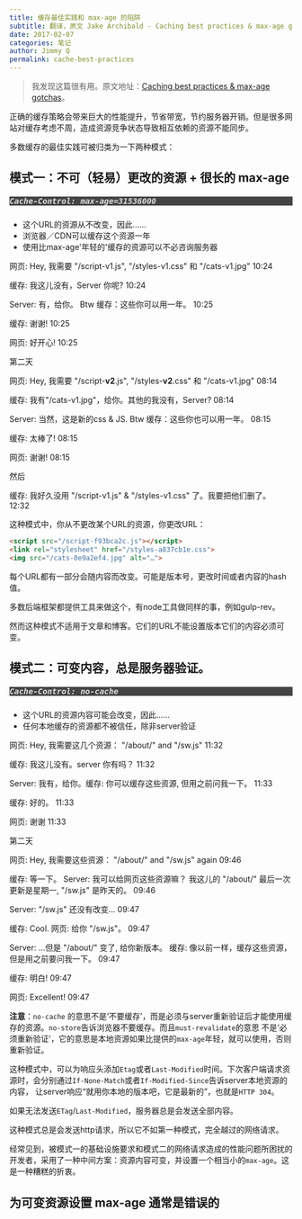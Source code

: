 ```yaml
---
title: 缓存最佳实践和 max-age 的陷阱
subtitle: 翻译，原文 Jake Archibald - Caching best practices & max-age gotchas
date: 2017-02-07
categories: 笔记
author: Jimmy Q
permalink: cache-best-practices
---
```


> 我发现这篇很有用。原文地址：[Caching best practices & max-age gotchas](https://jakearchibald.com/2016/caching-best-practices/)。

正确的缓存策略会带来巨大的性能提升，节省带宽，节约服务器开销。但是很多网站对缓存考虑不周，造成资源竞争状态导致相互依赖的资源不能同步。

多数缓存的最佳实践可被归类为一下两种模式：

## 模式一：不可（轻易）更改的资源 + 很长的 max-age

<h5 style="background: #444; color: #ddd; font-family: monospace, monospace;">
    Cache-Control: max-age=31536000
</h5>

* 这个URL的资源从不改变，因此……
* 浏览器／CDN可以缓存这个资源一年
* 使用比max-age'年轻的'缓存的资源可以不必咨询服务器

<div class="chat">
  <p class="chat-item page-chat">
    <span class="author">网页<span>:</span></span>
    Hey, 我需要 <span class="chat-nowrap">"/script-v1.js"</span>, <span class="chat-nowrap">"/styles-v1.css"</span> 和 <span class="chat-nowrap">"/cats-v1.jpg"</span>
    <span class="time">10:24</span>
  </p>

  <p class="chat-item cache-chat">
    <span class="author">缓存<span>:</span></span>
    我这儿没有，Server 你呢?
    <span class="time">10:24</span>
  </p>

  <p class="chat-item server-chat">
    <span class="author">Server<span>:</span></span>
    有，给你。 Btw 缓存：这些你可以用一年。
    <span class="time">10:25</span>
  </p>

  <p class="chat-item cache-chat">
    <span class="author">缓存<span>:</span></span>
    谢谢!
    <span class="time">10:25</span>
  </p>

  <p class="chat-item page-chat">
    <span class="author">网页<span>:</span></span>
    好开心!
    <span class="time">10:25</span>
  </p>

  <p class="chat-direction">第二天</p>

  <p class="chat-item page-chat">
    <span class="author">网页<span>:</span></span>
    Hey, 我需要 <span class="chat-nowrap">"/script-<strong>v2</strong>.js"</span>, <span class="chat-nowrap">"/styles-<strong>v2</strong>.css"</span> 和 <span class="chat-nowrap">"/cats-v1.jpg"</span>
    <span class="time">08:14</span>
  </p>

  <p class="chat-item cache-chat">
    <span class="author">缓存<span>:</span></span>
    我有"/cats-v1.jpg"，给你。其他的我没有，Server?
    <span class="time">08:14</span>
  </p>

  <p class="chat-item server-chat">
    <span class="author">Server<span>:</span></span>
    当然，这是新的css &amp; JS. Btw 缓存：这些你也可以用一年。
    <span class="time">08:15</span>
  </p>

  <p class="chat-item cache-chat">
    <span class="author">缓存<span>:</span></span>
    太棒了!
    <span class="time">08:15</span>
  </p>

  <p class="chat-item page-chat">
    <span class="author">网页<span>:</span></span>
    谢谢!
    <span class="time">08:15</span>
  </p>

  <p class="chat-direction">然后</p>

  <p class="chat-item cache-chat">
    <span class="author">缓存<span>:</span></span>
    我好久没用 <span class="chat-nowrap">"/script-v1.js"</span> &amp; <span class="chat-nowrap">"/styles-v1.css"</span> 了。我要把他们删了。
    <span class="time">12:32</span>
  </p>
</div>


这种模式中，你从不更改某个URL的资源，你更改URL：

```html
<script src="/script-f93bca2c.js"></script>
<link rel="stylesheet" href="/styles-a837cb1e.css">
<img src="/cats-0e9a2ef4.jpg" alt="…">
```

每个URL都有一部分会随内容而改变。可能是版本号，更改时间或者内容的hash值。

多数后端框架都提供工具来做这个，有node工具做同样的事，例如gulp-rev。

然而这种模式不适用于文章和博客。它们的URL不能设置版本它们的内容必须可变。

## 模式二：可变内容，总是服务器验证。

<h5 style="background: #444; color: #ddd; font-family: monospace, monospace;">
    Cache-Control: no-cache
</h5>

* 这个URL的资源内容可能会改变，因此……
* 任何本地缓存的资源都不被信任，除非server验证

<div class="chat">
  <p class="chat-item page-chat">
    <span class="author">网页<span>:</span></span>
    Hey, 我需要这几个资源： <span class="chat-nowrap">"/about/"</span> and <span class="chat-nowrap">"/sw.js"</span>
    <span class="time">11:32</span>
  </p>

  <p class="chat-item cache-chat">
    <span class="author">缓存<span>:</span></span>
    我这儿没有。server 你有吗？
    <span class="time">11:32</span>
  </p>

  <p class="chat-item server-chat">
    <span class="author">Server<span>:</span></span>
    我有，给你。缓存: 你可以缓存这些资源, 但用之前问我一下。
    <span class="time">11:33</span>
  </p>

  <p class="chat-item cache-chat">
    <span class="author">缓存<span>:</span></span>
    好的。
    <span class="time">11:33</span>
  </p>

  <p class="chat-item page-chat">
    <span class="author">网页<span>:</span></span>
    谢谢
    <span class="time">11:33</span>
  </p>

  <p class="chat-direction">第二天</p>

  <p class="chat-item page-chat">
    <span class="author">网页<span>:</span></span>
    Hey, 我需要这些资源： <span class="chat-nowrap">"/about/"</span> and <span class="chat-nowrap">"/sw.js"</span> again
    <span class="time">09:46</span>
  </p>

  <p class="chat-item cache-chat">
    <span class="author">缓存<span>:</span></span>
    等一下。 Server: 我可以给网页这些资源嘛？ 我这儿的 <span class="chat-nowrap">"/about/"</span> 最后一次更新是星期一, <span class="chat-nowrap">"/sw.js"</span> 是昨天的。
    <span class="time">09:46</span>
  </p>

  <p class="chat-item server-chat">
    <span class="author">Server<span>:</span></span>
    <span class="chat-nowrap">"/sw.js"</span> 还没有改变…
    <span class="time">09:47</span>
  </p>

  <p class="chat-item cache-chat">
    <span class="author">缓存<span>:</span></span>
    Cool. 网页: 给你 <span class="chat-nowrap">"/sw.js"</span>。
    <span class="time">09:47</span>
  </p>

  <p class="chat-item server-chat">
    <span class="author">Server<span>:</span></span>
    …但是 <span class="chat-nowrap">"/about/"</span> 变了, 给你新版本。 缓存: 像以前一样，缓存这些资源，但是用之前要问我一下。
    <span class="time">09:47</span>
  </p>

  <p class="chat-item cache-chat">
    <span class="author">缓存<span>:</span></span>
    明白!
    <span class="time">09:47</span>
  </p>

  <p class="chat-item page-chat">
    <span class="author">网页<span>:</span></span>
    Excellent!
    <span class="time">09:47</span>
  </p>
</div>

__注意__：`no-cache` 的意思不是‘不要缓存’，而是必须与server重新验证后才能使用缓存的资源。`no-store`告诉浏览器不要缓存。而且`must-revalidate`的意思
不是‘必须重新验证’，它的意思是本地资源如果比提供的`max-age`年轻，就可以使用，否则重新验证。

这种模式中，可以为响应头添加`Etag`或者`Last-Modified`时间。下次客户端请求资源时，会分别通过`If-None-Match`或者`If-Modified-Since`告诉server本地资源的内容，
让server响应“就用你本地的版本吧，它是最新的”，也就是`HTTP 304`。

如果无法发送`ETag`/`Last-Modified`，服务器总是会发送全部内容。

这种模式总是会发送http请求，所以它不如第一种模式，完全越过的网络请求。

经常见到，被模式一的基础设施要求和模式二的网络请求造成的性能问题所困扰的开发者，采用了一种中间方案：资源内容可变，并设置一个相当小的`max-age`。这是一种糟糕的折衷。

## 为可变资源设置 max-age 通常是错误的

